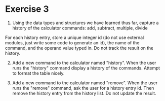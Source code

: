 # Exercise 3

1. Using the data types and structures we have learned thus far, capture a history of the calculator commands: add, subtract, multiple, divide

For each history entry, store a unique integer id (do not use external modules, just write some code to generate an id), the name of the command, and the operand value typed in. Do not track the result on the history.

2. Add a new command to the calculator named "history". When the user runs the "history" command display a history of the commands. Attempt to format the table nicely.

3. Add a new command to the calculator named "remove". When the user runs the "remove" command, ask the user for a history entry id. Then remove the history entry from the history list. Do not update the result.